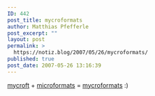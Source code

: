 ```yaml
---
ID: 442
post_title: mycroformats
author: Matthias Pfefferle
post_excerpt: ""
layout: post
permalink: >
  https://notiz.blog/2007/05/26/mycroformats/
published: true
post_date: 2007-05-26 13:16:39
---
```

<!-- wp:paragraph -->
<p><a href="http://mycroft.mozdev.org/">mycroft</a> + <a href="http://microformats.org">microformats</a> = <a href="https://notiz.blog/projects/mycroformats/">mycroformats</a> :)</p>
<!-- /wp:paragraph -->